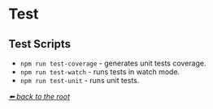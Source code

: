 # Test

## Test Scripts

* `npm run test-coverage` - generates unit tests coverage.
* `npm run test-watch` - runs tests in watch mode.
* `npm run test-unit` - runs unit tests.

*[⬅️ back to the root](/README.md#recording-meetings)*
